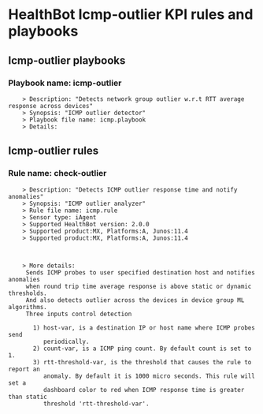 # HealthBot Icmp-outlier KPI rules and playbooks

## Icmp-outlier playbooks
### Playbook name: icmp-outlier 
		> Description: "Detects network group outlier w.r.t RTT average response across devices"
		> Synopsis: "ICMP outlier detector"
		> Playbook file name: icmp.playbook
		> Details:

## Icmp-outlier rules

### Rule name: check-outlier 
		> Description: "Detects ICMP outlier response time and notify anomalies"
		> Synopsis: "ICMP outlier analyzer"
		> Rule file name: icmp.rule
		> Sensor type: iAgent 
		> Supported HealthBot version: 2.0.0
		> Supported product:MX, Platforms:A, Junos:11.4
		> Supported product:MX, Platforms:A, Junos:11.4



		> More details:
		 Sends ICMP probes to user specified destination host and notifies anomalies
		 when round trip time average response is above static or dynamic thresholds.
		 And also detects outlier across the devices in device group ML algorithms.
		 Three inputs control detection
		
		   1) host-var, is a destination IP or host name where ICMP probes send
		      periodically.
		   2) count-var, is a ICMP ping count. By default count is set to 1.
		   3) rtt-threshold-var, is the threshold that causes the rule to report an
		      anomaly. By default it is 1000 micro seconds. This rule will set a
		      dashboard color to red when ICMP response time is greater than static
		      threshold 'rtt-threshold-var'.
